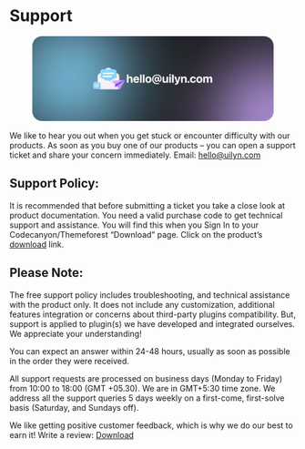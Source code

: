 # Support

<figure><img src="../.gitbook/assets/Preview_07.jpg" alt=""><figcaption></figcaption></figure>

We like to hear you out when you get stuck or encounter difficulty with our products. As soon as you buy one of our products – you can open a support ticket and share your concern immediately.  Email: [hello@uilyn.com](https://app.gitbook.com/u/TTktuKQza1QW0RudmPKf8svEBd42)

## Support Policy:

It is recommended that before submitting a ticket you take a close look at product documentation. You need a valid purchase code to get technical support and assistance. You will find this when you Sign In to your Codecanyon/Themeforest “Download” page. Click on the product’s [download](https://themeforest.net/downloads) link.

## **Please Note:**

The free support policy includes troubleshooting, and technical assistance with the product only. It does not include any customization, additional features integration or concerns about third-party plugins compatibility. But, support is applied to plugin(s) we have developed and integrated ourselves. We appreciate your understanding!

You can expect an answer within 24-48 hours, usually as soon as possible in the order they were received.

All support requests are processed on business days (Monday to Friday) from 10:00 to 18:00 (GMT +05.30). We are in GMT+5:30 time zone. We address all the support queries 5 days weekly on a first-come, first-solve basis (Saturday, and Sundays off).

We like getting positive customer feedback, which is why we do our best to earn it! Write a review: [Download](https://codecanyon.net/downloads)
